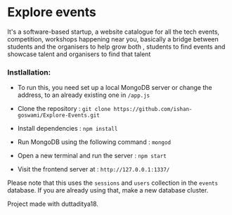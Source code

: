 # Explore events

It's a software-based startup, a website catalogue for all the tech events, competition, workshops happening near you, basically a bridge between students and the organisers to help grow both , students to find events and showcase talent and organisers to find that talent

### Instlallation:

* To run this, you need set up a local MongoDB server or change the address, to an already existing one in `/app.js`

* Clone the repository : `git clone https://github.com/ishan-goswami/Explore-Events.git`

* Install dependencies : `npm install`

* Run MongoDB using the following command : `mongod`

* Open a new terminal and run the server : `npm start`

* Visit the frontend server at : `http://127.0.0.1:1337/`


Please note that this uses the `sessions` and `users` collection in the `events` database. If you are already using that, make a new database cluster.

Project made with duttaditya18.
